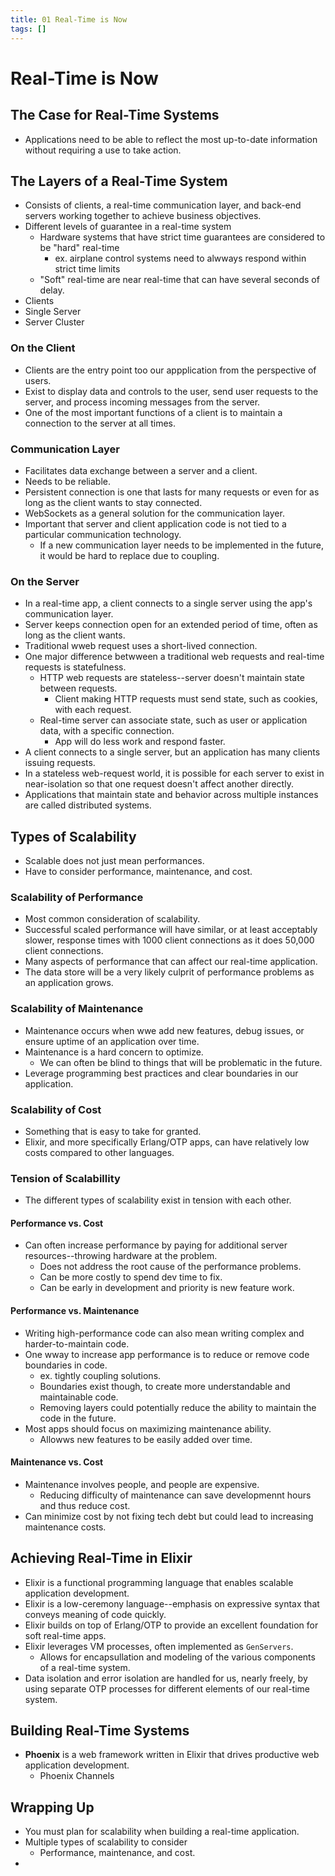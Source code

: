 ```yaml
---
title: 01 Real-Time is Now
tags: []
---
```


# Real-Time is Now

## The Case for Real-Time Systems

- Applications need to be able to reflect the most up-to-date information without requiring a use to take action.

## The Layers of a Real-Time System

- Consists of clients, a real-time communication layer, and back-end servers working together to achieve business objectives.
- Different levels of guarantee in a real-time system
  - Hardware systems that have strict time guarantees are considered to be "hard" real-time
    - ex. airplane control systems need to alwways respond within strict time limits
  - "Soft" real-time are near real-time that can have several seconds of delay.
- Clients
- Single Server
- Server Cluster

### On the Client

- Clients are the entry point too our appplication from the perspective of users.
- Exist to display data and controls to the user, send user requests to the server, and process incoming messages from the server.
- One of the most important functions of a client is to maintain a connection to the server at all times.

### Communication Layer

- Facilitates data exchange between a server and a client.
- Needs to be reliable.
- Persistent connection is one that lasts for many requests or even for as long as the client wants to stay connected.
- WebSockets as a general solution for the communication layer.
- Important that server and client application code is not tied to a particular communication technology.
  - If a new communication layer needs to be implemented in the future, it would be hard to replace due to coupling.

### On the Server

- In a real-time app, a client connects to a single server using the app's communication layer.
- Server keeps connection open for an extended period of time, often as long as the client wants.
- Traditional wweb request uses a short-lived connection.
- One major difference betwween a traditional web requests and real-time requests is statefulness.
  - HTTP web requests are stateless--server doesn't maintain state between requests.
    - Client making HTTP requests must send state, such as cookies, with each request.
  - Real-time server can associate state, such as user or application data, with a specific connection.
    - App will do less work and respond faster.
- A client connects to a single server, but an application has many clients issuing requests.
- In a stateless web-request world, it is possible for each server to exist in near-isolation so that one request doesn't affect another directly.
- Applications that maintain state and behavior across multiple instances are called distributed systems.

## Types of Scalability

- Scalable does not just mean performances.
- Have to consider performance, maintenance, and cost.

### Scalability of Performance

- Most common consideration of scalability.
- Successful scaled performance will have similar, or at least acceptably slower, response times with 1000 client connections as it does 50,000 client connections.
- Many aspects of performance that can affect our real-time application.
- The data store will be a very likely culprit of performance problems as an application grows.

### Scalability of Maintenance

- Maintenance occurs when wwe add new features, debug issues, or ensure uptime of an application over time.
- Maintenance is a hard concern to optimize.
  - We can often be blind to things that will be problematic in the future.
- Leverage programming best practices and clear boundaries in our application.

### Scalability of Cost

- Something that is easy to take for granted.
- Elixir, and more specifically Erlang/OTP apps, can have relatively low costs compared to other languages.

### Tension of Scalabillity

- The different types of scalability exist in tension with each other.

#### Performance vs. Cost

- Can often increase performance by paying for additional server resources--throwing hardware at the problem.
  - Does not address the root cause of the performance problems.
  - Can be more costly to spend dev time to fix.
  - Can be early in development and priority is new feature work.

#### Performance vs. Maintenance

- Writing high-performance code can also mean writing complex and harder-to-maintain code.
- One wway to increase app performance is to reduce or remove code boundaries in code.
  - ex. tightly coupling solutions.
  - Boundaries exist though, to create more understandable and maintainable code.
  - Removing layers could potentially reduce the ability to maintain the code in the future.
- Most apps should focus on maximizing maintenance ability.
  - Allowws new features to be easily added over time.

#### Maintenance vs. Cost

- Maintenance involves people, and people are expensive.
  - Reducing difficulty of maintenance can save developmennt hours and thus reduce cost.
- Can minimize cost by not fixing tech debt but could lead to increasing maintenance costs.

## Achieving Real-Time in Elixir

- Elixir is a functional programming language that enables scalable application development.
- Elixir is a low-ceremony language--emphasis on expressive syntax that conveys meaning of code quickly.
- Elixir builds on top of Erlang/OTP to provide an excellent foundation for soft real-time apps.
- Elixir leverages VM processes, often implemented as `GenServers`.
  - Allows for encapsullation and modeling of the various components of a real-time system.
- Data isolation and error isolation are handled for us, nearly freely, by using separate OTP processes for different elements of our real-time system.

## Building Real-Time Systems

- **Phoenix** is a web framework written in Elixir that drives productive web application development.
  - Phoenix Channels

## Wrapping Up

- You must plan for scalability when building a real-time application.
- Multiple types of scalability to consider
  - Performance, maintenance, and cost.
-
